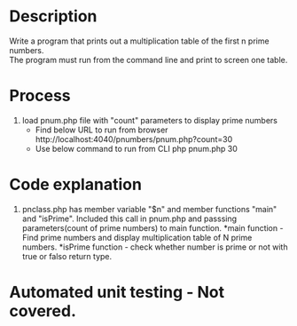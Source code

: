 # Description
Write a program that prints out a multiplication table of the first n prime numbers.   
The program must run from the command line and print to screen one table.   

# Process
1. load pnum.php file with "count" parameters to display prime numbers 
   * Find below URL to run from browser
   		http://localhost:4040/pnumbers/pnum.php?count=30
   * Use below command to run from CLI
   		php pnum.php 30

# Code explanation 
1. pnclass.php has member variable "$n" and member functions "main" and "isPrime".
    	Included this call in pnum.php and passsing parameters(count of prime numbers) to main function.
    	*main function - Find prime numbers and display multiplication table of N prime numbers.
    	*isPrime function - check whether number is prime or not with true or falso return type.
    	
# Automated unit testing - Not covered.
